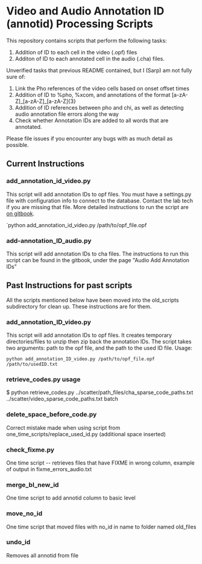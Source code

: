 # Video and Audio Annotation ID (annotid) Processing Scripts
This repository contains scripts that perform the following tasks:
1. Addition of ID to each cell in the video (.opf) files
2. Additon of ID to each annotated cell in the audio (.cha) files.

Unverified tasks that previous README contained, but I (Sarp) am not fully sure of:
1. Link the Pho references of the video cells based on onset offset times
2. Addition of ID to %pho, %xcom, and annotations of the format [a-zA-Z]\_[a-zA-Z]\_[a-zA-Z]{3}
3. Addition of ID references between pho and chi, as well as detecting audio annotation file errors along the way
4. Check whether Annotation IDs are added to all words that are annotated. 

Please file issues if you encounter any bugs with as much detail as possible. 


## Current Instructions

### add_annotation_id_video.py
This script will add annotation IDs to opf files. You must have a settings.py file with configuration info 
to connect to the database. Contact the lab tech if you are missing that file. More detailed instructions
to run the script are [on gitbook](https://app.gitbook.com/@bergelsonlab/s/blab/data-pipeline/video/video-annotation-checks#1-run-add_annotation_id_video-py). 

`python add_annotation_id_video.py /path/to/opf_file.opf

### add-annotation_ID_audio.py
This script will add annotation IDs to cha files. The instructions to run this script can be
found in the gitbook, under the page "Audio Add Annotation IDs"

## Past Instructions for past scripts

All the scripts mentioned below have been moved into the old_scripts subdirectory for clean up.
These instructions are for them. 

### add_annotation_ID_video.py
This script will add annotation IDs to opf files. It creates temporary directories/files to unzip
then zip back the annotation IDs. The script takes two arguments: path to the opf file, and the
path to the used ID file. Usage:

`python add_annotation_ID_video.py /path/to/opf_file.opf /path/to/usedID.txt`

### retrieve_codes.py usage

$ python retrieve_codes.py ../scatter/path_files/cha_sparse_code_paths.txt ../scatter/video_sparse_code_paths.txt batch


### delete_space_before_code.py

Correct mistake made when using script from one_time_scripts/replace_used_id.py (additional space inserted)

### check_fixme.py

One time script -- retrieves files that have FIXME in wrong column, example of output in fixme_errors_audio.txt

### merge_bl_new_id

One time script to add annotid column to basic level

### move_no_id

One time script that moved files with no_id in name to folder named old_files
 
### undo_id

Removes all annotid from file
